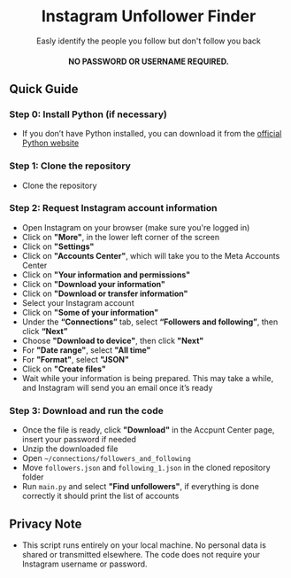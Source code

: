 <div align="center">
  
# Instagram Unfollower Finder 

Easly identify the people you follow but don't follow you back
#### NO PASSWORD OR USERNAME REQUIRED.

</div>

## Quick Guide

### Step 0: Install Python (if necessary)
- If you don’t have Python installed, you can download it from the [official Python website](https://www.python.org/)

### Step 1: Clone the repository
- Clone the repository 

### Step 2: Request Instagram account information
- Open Instagram on your browser (make sure you're logged in)
- Click on **"More"**, in the lower left corner of the screen
- Click on **"Settings"**
- Click on **"Accounts Center"**, which will take you to the Meta Accounts Center
- Click on **"Your information and permissions"**
- Click on **"Download your information"**
- Click on **"Download or transfer information"**
- Select your Instagram account
- Click on **"Some of your information"**
- Under the **“Connections”** tab, select **“Followers and following”**, then click **“Next”**
- Choose **"Download to device"**, then click **"Next"**
- For **"Date range"**, select **"All time"**
- For **"Format"**, select **"JSON"**
- Click on **"Create files"**
- Wait while your information is being prepared. This may take a while, and Instagram will send you an email once it’s ready
  
### Step 3: Download and run the code
- Once the file is ready, click **"Download"** in the Accpunt Center page, insert your password if needed
- Unzip the downloaded file
- Open `~/connections/followers_and_following`
- Move `followers.json` and `following_1.json` in the cloned repository folder
- Run `main.py` and select **"Find unfollowers"**, if everything is done correctly it should print the list of accounts

## Privacy Note
- This script runs entirely on your local machine. No personal data is shared or transmitted elsewhere. The code does not require your Instagram username or password.








